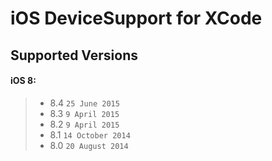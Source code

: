 # iOS DeviceSupport for XCode

## Supported Versions
#### iOS 8:
> * 8.4 `25 June 2015`
> * 8.3 `9 April 2015`
> * 8.2 `9 April 2015`
> * 8.1 `14 October 2014`
> * 8.0 `20 August 2014`
